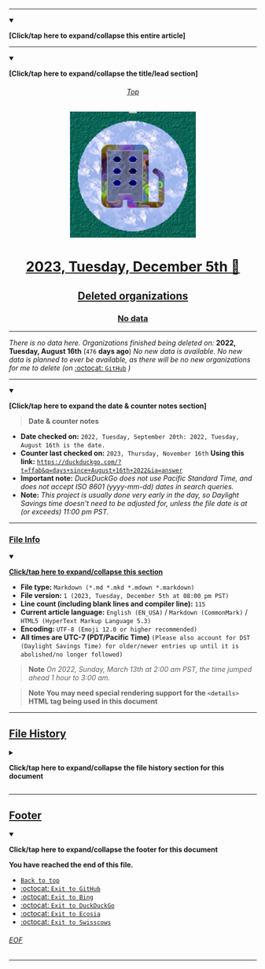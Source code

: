 
***

<details open><summary><p><b>[Click/tap here to expand/collapse this entire article]</b></p></summary>

---

<details open><summary><p><b>[Click/tap here to expand/collapse the title/lead section]</b></p></summary>

<div align="center">
    <H6 id="Top"><a href="#Top">Top</a></H6>
    <img alt="GOI logo failed to load. Click/tap here to attempt to view it" src="/GitHubOrganizationIcon_Custom1.png" title="GOI logo" width="256" height="256" class="center"/>
    <H1 id="Title"><a href="#Title">2023, Tuesday, December 5th 📅</a></H1> <!-- TODO: This line should be updated daily !-->
    <H2 id="Deleted-organizations"><a href="#Deleted-organizations">Deleted organizations</a></H2>
    <H3 id="NoData"><a href="#NoData">No data</a></H3>
</div>

---

_There is no data here. Organizations finished being deleted on:_ **2022, Tuesday, August 16th** (`476` **days ago**) _No new data is available. No new data is planned to ever be available, as there will be no new organizations for me to delete_ _(on_ [:octocat: `GitHub`](https://github.com/) _)_ <!-- TODO: This line should be updated daily !-->

</details> <!-- End of title/lead section !-->

---

<details open><summary><p><b>[Click/tap here to expand the date & counter notes section]</b></p></summary>

> **Date & counter notes**

- **Date checked on:** `2022, Tuesday, September 20th: 2022, Tuesday, August 16th is the date.`
- **Counter last checked on:** `2023, Thursday, November 16th` **Using this link:** [`https://duckduckgo.com/?t=ffab&q=days+since+August+16th+2022&ia=answer`](https://duckduckgo.com/?t=ffab&q=days+since+August+16th+2022&ia=answer)
- **Important note:** _DuckDuckGo does not use Pacific Standard Time, and does not accept ISO 8601 (yyyy-mm-dd) dates in search queries._
- **Note:** _This project is usually done very early in the day, so Daylight Savings time doesn't need to be adjusted for, unless the file date is at (or exceeds) 11:00 pm PST._

</details> <!-- End of date and counter notes section !-->

***

### [File Info](#File-Info)

<details open><summary><p lang="en"><b><u>Click/tap here to expand/collapse this section</u></b></p></summary>

- **File type:** `Markdown (*.md *.mkd *.mdown *.markdown)`
- **File version:** `1 (2023, Tuesday, December 5th at 08:00 pm PST)` <!-- TODO: This line should be updated daily !-->
- **Line count (including blank lines and compiler line):** `115`
- **Current article language:** `English (EN_USA)` / `Markdown (CommonMark)` / `HTML5 (HyperText Markup Language 5.3)`
- **Encoding:** `UTF-8 (Emoji 12.0 or higher recommended)`
- **All times are UTC-7 (PDT/Pacific Time)** `(Please also account for DST (Daylight Savings Time) for older/newer entries up until it is abolished/no longer followed)`

> **Note** _On 2022, Sunday, March 13th at 2:00 am PST, the time jumped ahead 1 hour to 3:00 am._

> **Note** **You may need special rendering support for the `<details>` HTML tag being used in this document**

</details> <!-- End of file info section !-->

***

## [File History](#File-History)

<details><summary><p lang="en"><b>Click/tap here to expand/collapse the file history section for this document</b></p></summary>

---

<details open><summary><p lang="en"><b>Version 1 (2023, Tuesday, December 5th at 08:00 pm PST)</b></p></summary> <!-- TODO: This line should be updated daily !-->

**This version was made by:** [`@seanpm2001`](https://github.com/seanpm2001/)

> **Changes:**

- [x] Started the file
- [x] Added the `Title/lead` section
- [x] Added the `Date & counter` dropdown section
- [x] Added the `Description` section
- [x] Added the `File Info` section
- - [x] Added the file type
- - [x] Added the file version
- - [x] Added the line count
- - [x] Added the language
- - [x] Added the encoding
- - [x] Added the DST warning
- - [x] Added the special rendering note
- [x] Added the `File History` section
- - [x] Added an entry for version 1
- [x] Added the `Footer` section
- [ ] No other changes in version 1

</details> <!-- End of file history version 1 entry !-->

---

</details> <!-- End of file history section !-->

***

## [Footer](#Footer)

<details open><summary><p lang="en"><b>Click/tap here to expand/collapse the footer for this document</b></p></summary>

**You have reached the end of this file.**

- [`Back to top`](#Top)
- [:octocat: `Exit to GitHub`](https://github.com/)
- [:octocat: `Exit to Bing`](https://bing.com/)
- [:octocat: `Exit to DuckDuckGo`](https://duckduckgo.com/)
- [:octocat: `Exit to Ecosia`](https://ecosia.org/)
- [:octocat: `Exit to Swisscows`](https://swisscows.com/)

###### [EOF](#EOF)

</details> <!-- End of footer section !-->

</details> <!-- End of article !-->

***
